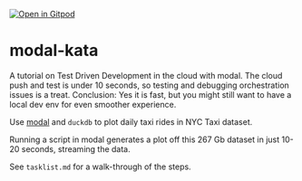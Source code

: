 [![Open in Gitpod](https://gitpod.io/button/open-in-gitpod.svg)](https://gitpod.io/#https://github.com/tmylk/modal-kata/)
# modal-kata

A tutorial on Test Driven Development in the cloud with modal. The cloud push and test is under 10 seconds, so testing and debugging orchestration issues is a treat.  Conclusion: Yes it is fast, but you might still want to have a local dev env for even smoother experience.

Use [modal](https://modal.com/) and `duckdb` to plot daily taxi rides in NYC Taxi dataset. 

Running a script in modal generates a plot off this 267 Gb dataset in just 10-20 seconds, streaming the data.

See `tasklist.md` for a walk-through of the steps.

